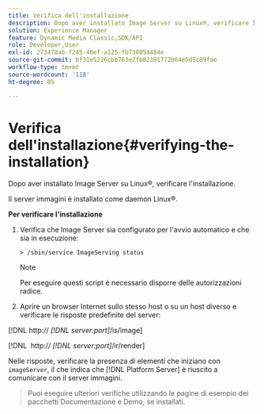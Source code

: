 ```yaml
---
title: Verifica dell'installazione
description: Dopo aver installato Image Server su Linux®, verificare l'installazione.
solution: Experience Manager
feature: Dynamic Media Classic,SDK/API
role: Developer,User
exl-id: 273478ab-f245-48ef-a125-fb738054484e
source-git-commit: bf31e5226cbb763e2fb82391772b64e5d5c89fae
workflow-type: tm+mt
source-wordcount: '118'
ht-degree: 0%

---
```


# Verifica dell&#39;installazione{#verifying-the-installation}

Dopo aver installato Image Server su Linux®, verificare l&#39;installazione.

Il server immagini è installato come daemon Linux®.

**Per verificare l&#39;installazione**

1. Verifica che Image Server sia configurato per l&#39;avvio automatico e che sia in esecuzione:

   `> /sbin/service ImageServing status`

   >[!NOTE]
   >
   >Per eseguire questi script è necessario disporre delle autorizzazioni radice.

1. Aprire un browser Internet sullo stesso host o su un host diverso e verificare le risposte predefinite del server:

[!DNL http:// *[!DNL server:port]*/is/image]

[!DNL &#x200B; http:// *[!DNL server:port]*/ir/render]

Nelle risposte, verificare la presenza di elementi che iniziano con `imageServer`, il che indica che [!DNL Platform Server] è riuscito a comunicare con il server immagini.

>Puoi eseguire ulteriori verifiche utilizzando le pagine di esempio dei pacchetti Documentazione e Demo, se installati.
